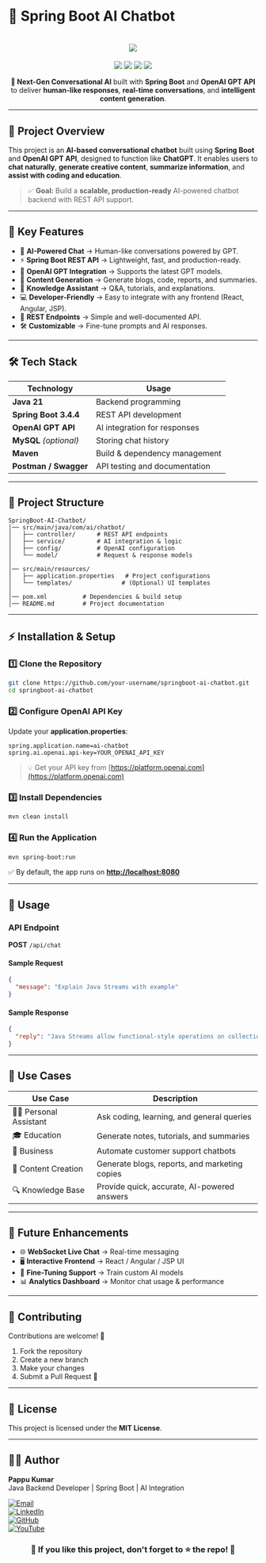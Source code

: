 # 🤖 Spring Boot AI Chatbot

<h1 align="center">
  <img src="https://readme-typing-svg.herokuapp.com?font=Roboto+Slab&size=35&color=00C9FF&center=true&vCenter=true&width=800&lines=🤖+Spring+Boot+AI+Chatbot;💬+ChatGPT-like+Conversational+AI;🚀+Built+with+Spring+Boot+%26+OpenAI" />
</h1>

<p align="center">
  <img src="https://img.shields.io/badge/Java-21-blue?style=for-the-badge&logo=java" />
  <img src="https://img.shields.io/badge/Spring_Boot-3.4.4-brightgreen?style=for-the-badge&logo=springboot" />
  <img src="https://img.shields.io/badge/OpenAI-GPT-orange?style=for-the-badge&logo=openai" />
  <img src="https://img.shields.io/badge/Backend-REST_API-yellow?style=for-the-badge" />
</p>

<p align="center">
  <b>🚀 Next-Gen Conversational AI</b> built with <b>Spring Boot</b> and <b>OpenAI GPT API</b>  
  to deliver <b>human-like responses</b>, <b>real-time conversations</b>, and <b>intelligent content generation</b>.
</p>

---

## 🧠 **Project Overview**

This project is an **AI-based conversational chatbot** built using **Spring Boot** and **OpenAI GPT API**, designed to function like **ChatGPT**.
It enables users to **chat naturally**, **generate creative content**, **summarize information**, and **assist with coding and education**.

> ✅ **Goal:** Build a **scalable, production-ready** AI-powered chatbot backend with REST API support.

---

## 🎯 **Key Features**

* 🤖 **AI-Powered Chat** → Human-like conversations powered by GPT.
* ⚡ **Spring Boot REST API** → Lightweight, fast, and production-ready.
* 🔗 **OpenAI GPT Integration** → Supports the latest GPT models.
* 📝 **Content Generation** → Generate blogs, code, reports, and summaries.
* 🧠 **Knowledge Assistant** → Q\&A, tutorials, and explanations.
* 💻 **Developer-Friendly** → Easy to integrate with any frontend (React, Angular, JSP).
* 📡 **REST Endpoints** → Simple and well-documented API.
* 🛠️ **Customizable** → Fine-tune prompts and AI responses.

---

## 🛠️ **Tech Stack**

| **Technology**         | **Usage**                     |
| ---------------------- | ----------------------------- |
| **Java 21**            | Backend programming           |
| **Spring Boot 3.4.4**  | REST API development          |
| **OpenAI GPT API**     | AI integration for responses  |
| **MySQL** *(optional)* | Storing chat history          |
| **Maven**              | Build & dependency management |
| **Postman / Swagger**  | API testing and documentation |

---

## 📂 **Project Structure**

```
SpringBoot-AI-Chatbot/
│── src/main/java/com/ai/chatbot/
│   ├── controller/      # REST API endpoints
│   ├── service/         # AI integration & logic
│   ├── config/          # OpenAI configuration
│   └── model/           # Request & response models
│
│── src/main/resources/
│   ├── application.properties   # Project configurations
│   └── templates/              # (Optional) UI templates
│
│── pom.xml          # Dependencies & build setup
│── README.md        # Project documentation
```

---

## ⚡ **Installation & Setup**

### **1️⃣ Clone the Repository**

```bash
git clone https://github.com/your-username/springboot-ai-chatbot.git
cd springboot-ai-chatbot
```

### **2️⃣ Configure OpenAI API Key**

Update your **application.properties**:

```properties
spring.application.name=ai-chatbot
spring.ai.openai.api-key=YOUR_OPENAI_API_KEY
```

> 💡 Get your API key from [https://platform.openai.com](https://platform.openai.com)

### **3️⃣ Install Dependencies**

```bash
mvn clean install
```

### **4️⃣ Run the Application**

```bash
mvn spring-boot:run
```

✅ By default, the app runs on **[http://localhost:8080](http://localhost:8080)**

---

## 🚀 **Usage**

### **API Endpoint**

**POST** `/api/chat`

#### **Sample Request**

```json
{
  "message": "Explain Java Streams with example"
}
```

#### **Sample Response**

```json
{
  "reply": "Java Streams allow functional-style operations on collections..."
}
```

---

## 📌 **Use Cases**

| **Use Case**             | **Description**                               |
| ------------------------ | --------------------------------------------- |
| 🧑‍💻 Personal Assistant | Ask coding, learning, and general queries     |
| 🎓 Education             | Generate notes, tutorials, and summaries      |
| 💼 Business              | Automate customer support chatbots            |
| 📰 Content Creation      | Generate blogs, reports, and marketing copies |
| 🔍 Knowledge Base        | Provide quick, accurate, AI-powered answers   |

---

## 🧩 **Future Enhancements**

* 🌐 **WebSocket Live Chat** → Real-time messaging
* 🖥️ **Interactive Frontend** → React / Angular / JSP UI
* 🧠 **Fine-Tuning Support** → Train custom AI models
* 📊 **Analytics Dashboard** → Monitor chat usage & performance

---

## 🤝 **Contributing**

Contributions are welcome! 🎉

1. Fork the repository
2. Create a new branch
3. Make your changes
4. Submit a Pull Request 🚀

---

## 📜 **License**

This project is licensed under the **MIT License**.

---


## 👨‍💻 **Author**

**Pappu Kumar**  
Java Backend Developer | Spring Boot | AI Integration  

[![Email](https://img.shields.io/badge/Email-tpgcoder%40gmail.com-red?style=for-the-badge&logo=gmail)](mailto:tpgcoder@gmail.com) <br>
[![LinkedIn](https://img.shields.io/badge/LinkedIn-Profile-blue?style=for-the-badge&logo=linkedin)](https://www.linkedin.com/in/pappukumar35)  <br>
[![GitHub](https://img.shields.io/badge/GitHub-Profile-black?style=for-the-badge&logo=github)](https://github.com/pappukumar35)  <br>
[![YouTube](https://img.shields.io/badge/YouTube-Channel-FF0000?style=for-the-badge&logo=youtube)](https://www.youtube.com/channel/UCjv_9nWy8fNZ8KwGzQH8SKw)

<h3 align="center">🌟 If you like this project, don't forget to ⭐ the repo! 🌟</h3>
